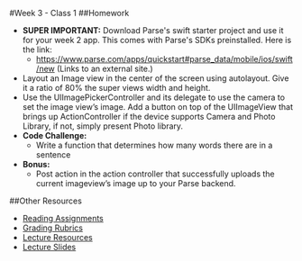 #Week 3 - Class 1
##Homework
* **SUPER IMPORTANT:** Download Parse's swift starter project and use it for your week 2 app. This comes with Parse's SDKs preinstalled. Here is the link:
	* https://www.parse.com/apps/quickstart#parse_data/mobile/ios/swift/new (Links to an external site.)
* Layout an Image view in the center of the screen using autolayout. Give it a ratio of 80% the super views width and height.
* Use the UIImagePickerController and its delegate to use the camera to set the image view’s image. Add a button on top of the UIImageView that brings up ActionController if the device supports Camera and Photo Library, if not, simply present Photo library.
* **Code Challenge:** 
	* Write a function that determines how many words there are in a sentence
* **Bonus:**
	* Post action in the action controller that successfully uploads the current imageview’s image up to your Parse backend.

##Other Resources
* [Reading Assignments](../../Resources/ra-grading-standard/)
* [Grading Rubrics](../../Resources/)
* [Lecture Resources](lecture/)
* [Lecture Slides](https://www.icloud.com/keynote/000-ZifTfHrHqfT5EVEFZ3UrA#Week3-Class1)